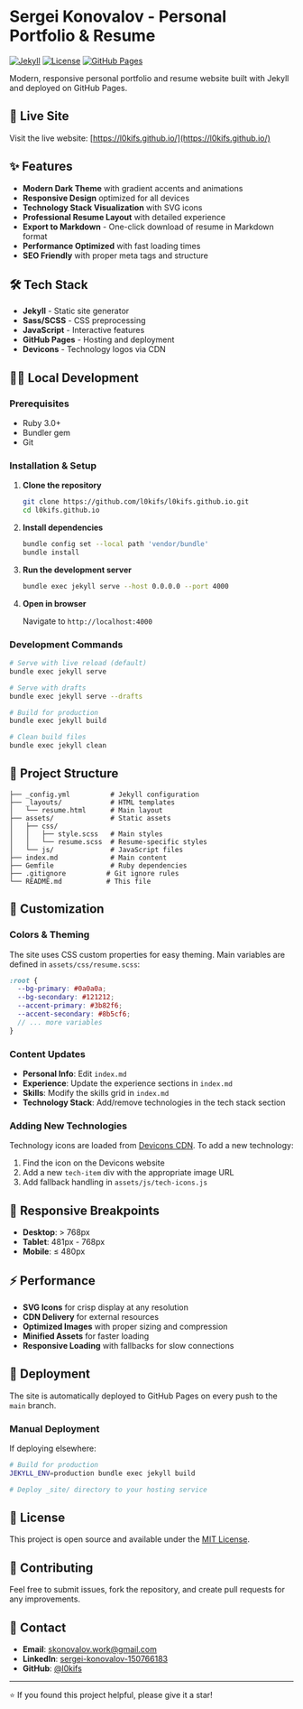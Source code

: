 # Sergei Konovalov - Personal Portfolio & Resume

[![Jekyll](https://img.shields.io/badge/Jekyll-4.x-red.svg)](https://jekyllrb.com/)
[![License](https://img.shields.io/badge/License-MIT-blue.svg)](LICENSE)
[![GitHub Pages](https://img.shields.io/badge/Deployed%20on-GitHub%20Pages-green.svg)](https://l0kifs.github.io/)

Modern, responsive personal portfolio and resume website built with Jekyll and deployed on GitHub Pages.

## 🚀 Live Site

Visit the live website: [https://l0kifs.github.io/](https://l0kifs.github.io/)

## ✨ Features

- **Modern Dark Theme** with gradient accents and animations
- **Responsive Design** optimized for all devices
- **Technology Stack Visualization** with SVG icons
- **Professional Resume Layout** with detailed experience
- **Export to Markdown** - One-click download of resume in Markdown format
- **Performance Optimized** with fast loading times
- **SEO Friendly** with proper meta tags and structure

## 🛠️ Tech Stack

- **Jekyll** - Static site generator
- **Sass/SCSS** - CSS preprocessing
- **JavaScript** - Interactive features
- **GitHub Pages** - Hosting and deployment
- **Devicons** - Technology logos via CDN

## 🏃‍♂️ Local Development

### Prerequisites

- Ruby 3.0+
- Bundler gem
- Git

### Installation & Setup

1. **Clone the repository**
   ```bash
   git clone https://github.com/l0kifs/l0kifs.github.io.git
   cd l0kifs.github.io
   ```

2. **Install dependencies**
   ```bash
   bundle config set --local path 'vendor/bundle'
   bundle install
   ```

3. **Run the development server**
   ```bash
   bundle exec jekyll serve --host 0.0.0.0 --port 4000
   ```

4. **Open in browser**
   
   Navigate to `http://localhost:4000`

### Development Commands

```bash
# Serve with live reload (default)
bundle exec jekyll serve

# Serve with drafts
bundle exec jekyll serve --drafts

# Build for production
bundle exec jekyll build

# Clean build files
bundle exec jekyll clean
```

## 📁 Project Structure

```
├── _config.yml          # Jekyll configuration
├── _layouts/            # HTML templates
│   └── resume.html      # Main layout
├── assets/              # Static assets
│   ├── css/
│   │   ├── style.scss   # Main styles
│   │   └── resume.scss  # Resume-specific styles
│   └── js/              # JavaScript files
├── index.md             # Main content
├── Gemfile              # Ruby dependencies
├── .gitignore          # Git ignore rules
└── README.md           # This file
```

## 🎨 Customization

### Colors & Theming

The site uses CSS custom properties for easy theming. Main variables are defined in `assets/css/resume.scss`:

```scss
:root {
  --bg-primary: #0a0a0a;
  --bg-secondary: #121212;
  --accent-primary: #3b82f6;
  --accent-secondary: #8b5cf6;
  // ... more variables
}
```

### Content Updates

- **Personal Info**: Edit `index.md`
- **Experience**: Update the experience sections in `index.md`
- **Skills**: Modify the skills grid in `index.md`
- **Technology Stack**: Add/remove technologies in the tech stack section

### Adding New Technologies

Technology icons are loaded from [Devicons CDN](https://devicon.dev/). To add a new technology:

1. Find the icon on the Devicons website
2. Add a new `tech-item` div with the appropriate image URL
3. Add fallback handling in `assets/js/tech-icons.js`

## 📱 Responsive Breakpoints

- **Desktop**: > 768px
- **Tablet**: 481px - 768px  
- **Mobile**: ≤ 480px

## ⚡ Performance

- **SVG Icons** for crisp display at any resolution
- **CDN Delivery** for external resources
- **Optimized Images** with proper sizing and compression
- **Minified Assets** for faster loading
- **Responsive Loading** with fallbacks for slow connections

## 🚀 Deployment

The site is automatically deployed to GitHub Pages on every push to the `main` branch.

### Manual Deployment

If deploying elsewhere:

```bash
# Build for production
JEKYLL_ENV=production bundle exec jekyll build

# Deploy _site/ directory to your hosting service
```

## 📄 License

This project is open source and available under the [MIT License](LICENSE).

## 🤝 Contributing

Feel free to submit issues, fork the repository, and create pull requests for any improvements.

## 📧 Contact

- **Email**: skonovalov.work@gmail.com
- **LinkedIn**: [sergei-konovalov-150766183](https://www.linkedin.com/in/sergei-konovalov-150766183)
- **GitHub**: [@l0kifs](https://github.com/l0kifs)

---

⭐ If you found this project helpful, please give it a star!